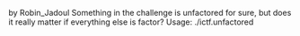 by Robin_Jadoul
Something in the challenge is unfactored for sure, but does it really matter if everything else is factor? Usage: ./ictf.unfactored <flag>
